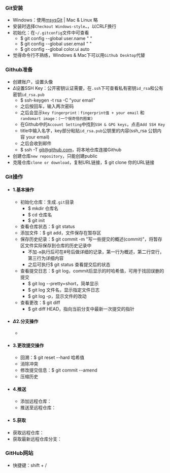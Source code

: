 ### Git安装
  - Windows：使用[msysGit](http://msysgit.github.io/) | Mac & Linux 略
  - 安装时选择`Checkout Windows-style…`，以CRLF换行
  - 初始化：在`~/.gitconfig`文件中可查看
    - $ git config --global user.name " "
    - $ git config --global user.email " "
    - $ git config --global color.ui auto
  - 觉得命令行不熟练，Windows & Mac下可以用`Github Desktop`代替

### Github准备
  - 创建账户，设置头像
  - $\Delta$设置SSH Key：公开密钥认证需要，在`.ssh`下可查看私有密钥`id_rsa`和公有密钥`id_rsa.pub`
    - $ ssh-keygen -t rsa -C "your email"
    - 之后按回车，输入两次密码
    - 之后会显示`key fingerprint：fingerprint值 + your email` 和 `randomart image：(一个很奇怪的图案)`
    - 在Github中的`Account Setting`中找到`SSH & GPG keys`，点击`Add SSH Key`
    - title中输入名字，key部分粘贴`id_rsa.pub`公钥里的内容(ssh_rsa 公钥内容 your email)
    - 之后会收到邮件
    - $ ssh -T git@github.com，将本地仓库连接Github
  - 创建仓库`new repository`，只能创建public
  - 克隆仓库`clone or download`，复制URL链接，$ git clone 你的URL链接

### Git操作
  - #### 1.基本操作
    - 初始化仓库：生成`.git`目录
      - $ mkdir 仓库名 
      - $ cd 仓库名
      - $ git init
    - 查看仓库状态：$ git status
    - 添加文件：$ git add，文件保存在暂存区
    - 保存历史纪录：$ git commit -m "写一些提交的概述(commit)"，将暂存区文件实际保存到仓库的历史记录中
      - 不加`-m`执行后可在#号后做详细的记录，第一行为概述，第二行空行，第三行为详细内容
      - 之后可执行$ git status 查看提交后的状态
    - 查看提交日志：$ git log，commit后显示的时哈希值，可用于找回误删的提交
      - $ git log --pretty=short，简单显示 
      - $ git log 文件名，显示指定文件日志
      - $ git log -p，显示文件的改动
    - 查看更改：$ git diff
      - $ git diff HEAD，指向当前分支中最新一次提交的指针
  - #### $\Delta$2.分支操作
    - 
  - #### 3.更改提交操作
    - 回溯：$ git reset --hard 哈希值
    - 消除冲突
    - 修改提交信息：$ git commit --amend
    - 压缩历史
  - #### 4.推送
    - 添加远程仓库：
    - 推送至远程仓库：
  - #### 5.获取
  - 获取远程仓库：
  - 获取最新远程仓库分支：

### GitHub网站
  - 快捷键：shift + /